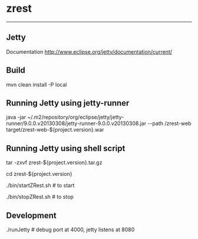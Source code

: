 zrest
=====

-----
Jetty
-----

Documentation http://www.eclipse.org/jetty/documentation/current/

Build
-----

mvn clean install -P local

Running Jetty using jetty-runner
-------------------------------

java -jar ~/.m2/repository/org/eclipse/jetty/jetty-runner/9.0.0.v20130308/jetty-runner-9.0.0.v20130308.jar --path /zrest-web target/zrest-web-${project.version}.war

Running Jetty using shell script
-------------------------------

tar -zxvf zrest-${project.version}.tar.gz

cd zrest-${project.version}

./bin/startZRest.sh # to start

./bin/stopZRest.sh  # to stop

Development
-----------
./runJetty # debug port at 4000, jetty listens at 8080